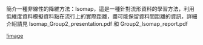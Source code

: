 簡介一種非線性的降維方法：Isomap，這是一種針對流形資料的學習方法，利用低維度資料模擬資料點在流行上的實際距離，盡可能保留資料間距離的資訊，詳細介紹請見 Isomap_Group2_presentation.pdf 和 Group2_Isomap_report.pdf


[!image](https://github.com/edward19978695/NTHU-STAT/blob/main/Applied%20Multivariate%20Analysis%20(with%20project)/Final%20Project/swiss.roll.jpeg)
